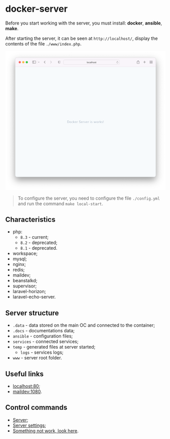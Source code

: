 # docker-server

Before you start working with the server, you must install: **docker**, **ansible**, **make**.

After starting the server, it can be seen at `http://localhost/`, display the contents of the file `./www/index.php`.

![screenshot-1](.docs/screenshot-1.png)

> To configure the server, you need to configure the file `./config.yml` and run the command `make local-start`.

## Characteristics

* php:
  * `8.3` - current;
  * `8.2` - deprecated;
  * `8.1` - deprecated.
* workspace;
* mysql;
* nginx;
* redis;
* maildev;
* beanstalkd;
* supervisor;
* laravel-horizon;
* laravel-echo-server.

## Server structure

* `.data` - data stored on the main OC and connected to the container;
* `.docs` - documentations data;
* `ansible` - configuration files;
* `services` - connected services;
* `temp` - generated files at server started;
    * `logs` - services logs;
* `www` - server root folder.

## Useful links

* [localhost:80](http://localhost/);
* [maildev:1080](http://localhost:1080/).

## Control commands

* [Server](.docs/server/server.md);
* [Server settings](.docs/server/server-settings.md);
* [Something not work, look here](.docs/server/server-hack.md).
